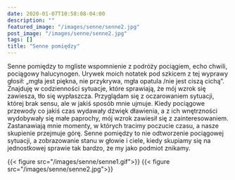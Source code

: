 ```yaml
---
date: 2020-01-07T10:58:08-04:00
description: ""
featured_image: "/images/senne/senne2.jpg"
post_image: "/images/senne/senne2.jpg"
tags: []
title: "Senne pomiędzy"
---
```

Senne pomiędzy to mgliste wspomnienie z podróży pociągiem, echo chwili, pociągowy halucynogen. Urywek moich notatek pod szkicem z tej wyprawy głosił: „mgła jest piękna, nie przykrywa, mgła opatula /nie jest ciszą cichą”. Znajduję w codzienności sytuacje, które sprawiają, że mój wzrok się zawiesza, tło się wypłaszcza. Przyglądam się z oczarowaniem sytuacji, której brak sensu, ale w jakiś sposób mnie ujmuje. Kiedy pociągowe przewody co jakiś czas wydawały dźwięk dławienia, a z ich wnętrzności wydobywały się małe paprochy, mój wzrok zawiesił się z zainteresowaniem. Zastanawiają mnie momenty, w których tracimy poczucie czasu, a nasze skupienie przejmuje górę. Senne pomiędzy to nie odtworzenie pociągowej sytuacji, a zobrazowanie stanu w głowie i ciele, kiedy skupiamy się na jednostkowej sprawie tak bardzo, że my jako podmiot znikamy.

{{< figure src="/images/senne/senne1.gif">}}
{{< figure src="/images/senne/senne2.jpg">}}


